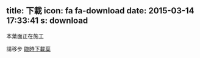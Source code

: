 title: 下載
icon: fa fa-download
date: 2015-03-14 17:33:41
s: download
---

本葉面正在施工

請移步 [臨時下載葉](https://github.com/rime/home/wiki/Downloads)
